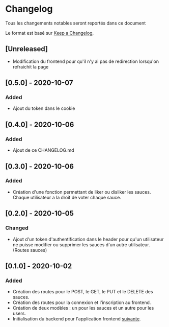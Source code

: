 # Changelog

Tous les changements notables seront reportés dans ce document

Le format est basé sur [Keep a Changelog](https://keepachangelog.com/en/1.0.0/),

## [Unreleased]

- Modification du frontend pour qu'il n'y ai pas de redirection lorsqu'on refraichit la page

## [0.5.0] - 2020-10-07

### Added

- Ajout du token dans le cookie

## [0.4.0] - 2020-10-06

### Added

- Ajout de ce CHANGELOG.md

## [0.3.0] - 2020-10-06

### Added

- Création d'une fonction permettant de liker ou disliker les sauces. Chaque utilisateur a la droit de voter chaque sauce.

## [0.2.0] - 2020-10-05

### Changed

- Ajout d'un token d'authentification dans le header pour qu'un utilisateur ne puisse modifier ou supprimer les sauces d'un autre utilisateur. (Routes sauces)

## [0.1.0] - 2020-10-02

### Added

- Création des routes pour le POST, le GET, le PUT et le DELETE des sauces.
- Création des routes pour la connexion et l'inscription au frontend.
- Création de deux modèles : un pour les sauces et un autre pour les users.
- Initialisation du backend pour l'application frontend [suivante](https://github.com/OpenClassrooms-Student-Center/dwj-projet6).

